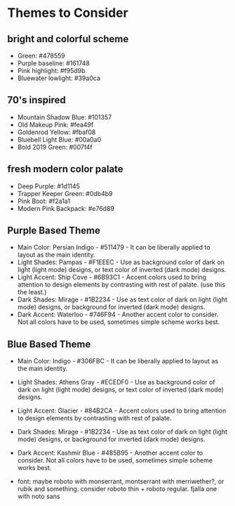 # Themes to Consider
## bright and colorful scheme
* Green: #478559
* Purple baseline: #161748
* Pink highlight: #f95d9b
* Bluewater lowlight: #39a0ca

## 70's inspired
* Mountain Shadow Blue: #101357
* Old Makeup Pink: #fea49f
* Goldenrod Yellow: #fbaf08
* Bluebell Light Blue: #00a0a0
* Bold 2019 Green: #007f4f

## fresh modern color palate
* Deep Purple: #1d1145
* Trapper Keeper Green: #0db4b9
* Pink Boot: #f2a1a1
* Modern Pink Backpack: #e76d89

## Purple Based Theme
* Main Color: Persian Indigo - #511479 - It can be liberally applied to layout as the main identity.
* Light Shades: Pampas - #F1EEEC - Use as background color of dark on light (light mode) designs, or text color of inverted (dark mode) designs.
* Light Accent: Ship Cove - #6B93C1 - Accent colors used to bring attention to design elements by contrasting with rest of palate. (use this the least.)
* Dark Shades: Mirage - #1B2234 - Use as text color of dark on light (light mode) designs, or background for inverted (dark mode) designs.
* Dark Accent: Waterloo - #746F94 - Another accent color to consider. Not all colors have to be used, sometimes simple scheme works best.

## Blue Based Theme
* Main Color: Indigo - #306FBC - It can be liberally applied to layout as the main identity.
* Light Shades: Athens Gray - #ECEDF0 - Use as background color of dark on light (light mode) designs, or text color of inverted (dark mode) designs.
* Light Accent: Glacier - #84B2CA - Accent colors used to bring attention to design elements by contrasting with rest of palate.
* Dark Shades: Mirage - #1B2234 - Use as text color of dark on light (light mode) designs, or background for inverted (dark mode) designs.
* Dark Accent: Kashmir Blue - #485B95 - Another accent color to consider. Not all colors have to be used, sometimes simple scheme works best.

* font: maybe roboto with monserrant, montserrant with merriwether?, or rubik and something. consider roboto thin + roboto regular. fjalla one with noto sans